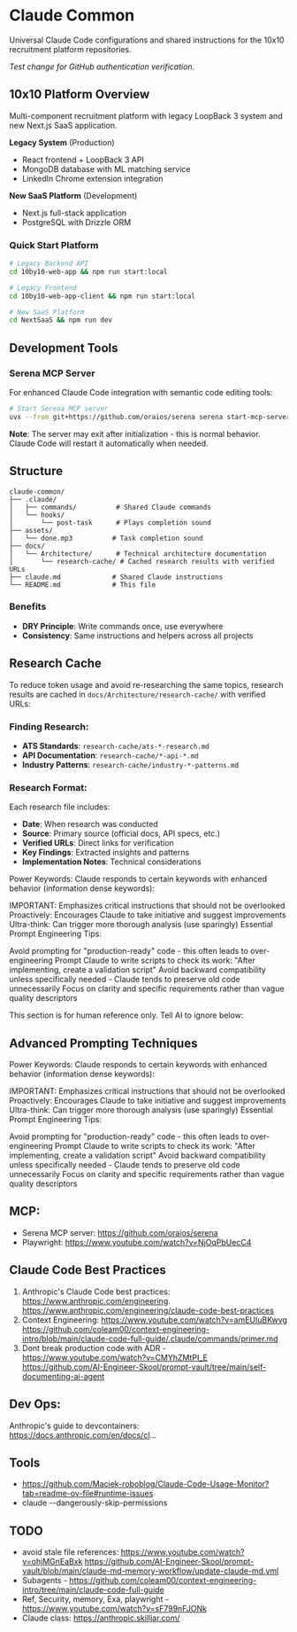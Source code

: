 # Claude Common

Universal Claude Code configurations and shared instructions for the 10x10 recruitment platform repositories.

*Test change for GitHub authentication verification.*

## 10x10 Platform Overview

Multi-component recruitment platform with legacy LoopBack 3 system and new Next.js SaaS application.

**Legacy System** (Production)
- React frontend + LoopBack 3 API
- MongoDB database with ML matching service
- LinkedIn Chrome extension integration

**New SaaS Platform** (Development)
- Next.js full-stack application
- PostgreSQL with Drizzle ORM

### Quick Start Platform

```bash
# Legacy Backend API
cd 10by10-web-app && npm run start:local

# Legacy Frontend
cd 10by10-web-app-client && npm run start:local

# New SaaS Platform
cd NextSaaS && npm run dev
```

## Development Tools

### Serena MCP Server
For enhanced Claude Code integration with semantic code editing tools:

```bash
# Start Serena MCP server
uvx --from git+https://github.com/oraios/serena serena start-mcp-server --log-level DEBUG
```

**Note**: The server may exit after initialization - this is normal behavior. Claude Code will restart it automatically when needed.

## Structure

```
claude-common/
├── .claude/
│   ├── commands/          # Shared Claude commands
│   └── hooks/
│       └── post-task      # Plays completion sound
├── assets/
│   └── done.mp3          # Task completion sound
├── docs/
│   └── Architecture/      # Technical architecture documentation
│       └── research-cache/ # Cached research results with verified URLs
├── claude.md             # Shared Claude instructions
└── README.md             # This file
```

### Benefits

- **DRY Principle**: Write commands once, use everywhere
- **Consistency**: Same instructions and helpers across all projects

## Research Cache

To reduce token usage and avoid re-researching the same topics, research results are cached in `docs/Architecture/research-cache/` with verified URLs:

### Finding Research:
- **ATS Standards**: `research-cache/ats-*-research.md`
- **API Documentation**: `research-cache/*-api-*.md` 
- **Industry Patterns**: `research-cache/industry-*-patterns.md`

### Research Format:
Each research file includes:
- **Date**: When research was conducted
- **Source**: Primary source (official docs, API specs, etc.)
- **Verified URLs**: Direct links for verification
- **Key Findings**: Extracted insights and patterns
- **Implementation Notes**: Technical considerations


Power Keywords: Claude responds to certain keywords with enhanced behavior (information dense keywords):

IMPORTANT: Emphasizes critical instructions that should not be overlooked
Proactively: Encourages Claude to take initiative and suggest improvements
Ultra-think: Can trigger more thorough analysis (use sparingly)
Essential Prompt Engineering Tips:

Avoid prompting for "production-ready" code - this often leads to over-engineering
Prompt Claude to write scripts to check its work: "After implementing, create a validation script"
Avoid backward compatibility unless specifically needed - Claude tends to preserve old code unnecessarily
Focus on clarity and specific requirements rather than vague quality descriptors

<!-- IGNORE_AI_START -->
This section is for human reference only. Tell AI to ignore below:

## Advanced Prompting Techniques
Power Keywords: Claude responds to certain keywords with enhanced behavior (information dense keywords):

IMPORTANT: Emphasizes critical instructions that should not be overlooked
Proactively: Encourages Claude to take initiative and suggest improvements
Ultra-think: Can trigger more thorough analysis (use sparingly)
Essential Prompt Engineering Tips:

Avoid prompting for "production-ready" code - this often leads to over-engineering
Prompt Claude to write scripts to check its work: "After implementing, create a validation script"
Avoid backward compatibility unless specifically needed - Claude tends to preserve old code unnecessarily
Focus on clarity and specific requirements rather than vague quality descriptors

## MCP:
- Serena MCP server: https://github.com/oraios/serena
- Playwright: https://www.youtube.com/watch?v=NjOqPbUecC4


## Claude Code Best Practices
1. Anthropic's Claude Code best practices:
https://www.anthropic.com/engineering.
https://www.anthropic.com/engineering/claude-code-best-practices
2. Context Engineering: https://www.youtube.com/watch?v=amEUIuBKwvg  https://github.com/coleam00/context-engineering-intro/blob/main/claude-code-full-guide/.claude/commands/primer.md
3. Dont break production code with ADR - https://www.youtube.com/watch?v=CMYhZMtPI_E https://github.com/AI-Engineer-Skool/prompt-vault/tree/main/self-documenting-ai-agent


## Dev Ops:
Anthropic's guide to devcontainers:
https://docs.anthropic.com/en/docs/cl...

## Tools
- https://github.com/Maciek-roboblog/Claude-Code-Usage-Monitor?tab=readme-ov-file#runtime-issues
- claude --dangerously-skip-permissions

## TODO
- avoid stale file references: https://www.youtube.com/watch?v=ohjMGnEaBxk https://github.com/AI-Engineer-Skool/prompt-vault/blob/main/claude-md-memory-workflow/update-claude-md.yml
- Subagents - https://github.com/coleam00/context-engineering-intro/tree/main/claude-code-full-guide
- Ref, Security, memory, Exa, playwright - https://www.youtube.com/watch?v=sF799nFJONk
- Claude class: https://anthropic.skilljar.com/

